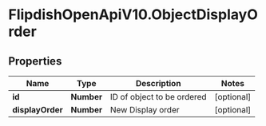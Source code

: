 # FlipdishOpenApiV10.ObjectDisplayOrder

## Properties
Name | Type | Description | Notes
------------ | ------------- | ------------- | -------------
**id** | **Number** | ID of object to be ordered | [optional] 
**displayOrder** | **Number** | New Display order | [optional] 


